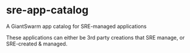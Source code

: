 # sre-app-catalog
A GiantSwarm app catalog for SRE-managed applications

These applications can either be 3rd party creations that SRE manage, or SRE-created & managed.
